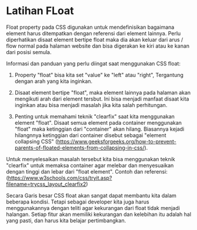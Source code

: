 # Latihan FLoat 

Float property pada CSS digunakan untuk mendefinisikan bagaimana element harus ditempatkan dengan referensi dari element lainnya. Perlu diperhatikan disaat element bertipe float maka dia akan keluar dari arus / flow normal pada halaman website dan bisa digerakan ke kiri atau ke kanan dari posisi semula.

Informasi dan panduan yang perlu diingat saat menggunakan CSS float:

1. Property "float" bisa kita set "value" ke "left" atau "right", Tergantung dengan arah yang kita inginkan. 

2. Disaat element bertipe "float", maka element lainnya pada halaman akan mengikuti arah dari element tersbut. Ini bisa menjadi manfaat disaat kita inginkan atau bisa menjadi masalah jika kita salah perhitungan. 

3. Penting untuk memahami teknik "clearfix" saat kita menggunakan element "float". Disaat semua element pada container menggunakan "float" maka ketinggian dari "container" akan hilang. Biasannya kejadi hilangnnya ketinggian dari container disebut sebagai "element collapsing CSS" (https://www.geeksforgeeks.org/how-to-prevent-parents-of-floated-elements-from-collapsing-in-css/). 

Untuk menyelesaikan masalah tersebut kita bisa menggunakan teknik "clearfix" untuk memaksa container agar melebar dan menyesuaikan dengan tinggi dan lebar dari "float element". 
Contoh dan referensi: 
(https://www.w3schools.com/css/tryit.asp?filename=trycss_layout_clearfix2)

Secara Garis besar CSS float akan sangat dapat membantu kita dalam beberapa kondisi. Tetapi sebagai developer kita juga harus menggunakannya dengan teliti agar kekurangan dari float tidak menjadi halangan. 
Setiap fitur akan memiliki kekurangan dan kelebihan itu adalah hal yang pasti, dan harus kita belajar pertimbangkan.




